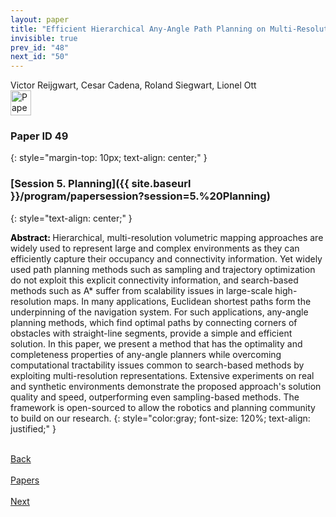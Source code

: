 ```yaml
---
layout: paper
title: "Efficient Hierarchical Any-Angle Path Planning on Multi-Resolution 3D Grids"
invisible: true
prev_id: "48"
next_id: "50"
---
```

<div class="paper-authors">
  <div class="paper-author-box">
    <div class="paper-author-name">Victor Reijgwart, Cesar Cadena, Roland Siegwart, Lionel Ott</div>
    <div class="paper-author-uni"></div>
  </div>
</div>

<div class="paper-pdf">
  <div>
    <a href="https://www.roboticsproceedings.org/rss21/p049.pdf" title="Download PDF" target="_blank">
      <img src="{{ site.baseurl }}/images/paper_link_cardinal_red.png" alt="Paper PDF" width="33" height="40" />
    </a>
  </div>
</div>

### Paper ID 49
{: style="margin-top: 10px; text-align: center;" }

### [Session 5. Planning]({{ site.baseurl }}/program/papersession?session=5.%20Planning)
{: style="text-align: center;" }

<b style="color: black;">Abstract: </b>Hierarchical, multi-resolution volumetric mapping approaches are widely used to represent large and complex environments as they can efficiently capture their occupancy and connectivity information. Yet widely used path planning methods such as sampling and trajectory optimization do not exploit this explicit connectivity information, and search-based methods such as A* suffer from scalability issues in large-scale high-resolution maps. In many applications, Euclidean shortest paths form the underpinning of the navigation system. For such applications, any-angle planning methods, which find optimal paths by connecting corners of obstacles with straight-line segments, provide a simple and efficient solution. In this paper, we present a method that has the optimality and completeness properties of any-angle planners while overcoming computational tractability issues common to search-based methods by exploiting multi-resolution representations. Extensive experiments on real and synthetic environments demonstrate the proposed approach's solution quality and speed, outperforming even sampling-based methods. The framework is open-sourced to allow the robotics and planning community to build on our research.
{: style="color:gray; font-size: 120%; text-align: justified;" }

<div class="paper-menu">
  <div class="paper-menu-inner">
    <a href="{{ site.baseurl }}/program/papers/48/" title="Previous Paper">
            <div class="paper-menu-icon">
                <i class="fa fa-chevron-left"></i><br>
                <span class="paper-menu-label">Back</span>
            </div>
        </a>
    <a href="{{ site.baseurl }}/program/papers" title="All Papers">
      <div class="paper-menu-icon">
        <i class="fa fa-list"></i><br>
        <span class="paper-menu-label">Papers</span>
      </div>
    </a>
    <a href="{{ site.baseurl }}/program/papers/50/" title="Next Paper">
            <div class="paper-menu-icon">
                <i class="fa fa-chevron-right"></i><br>
                <span class="paper-menu-label">Next</span>
            </div>
        </a>
  </div>
</div>
